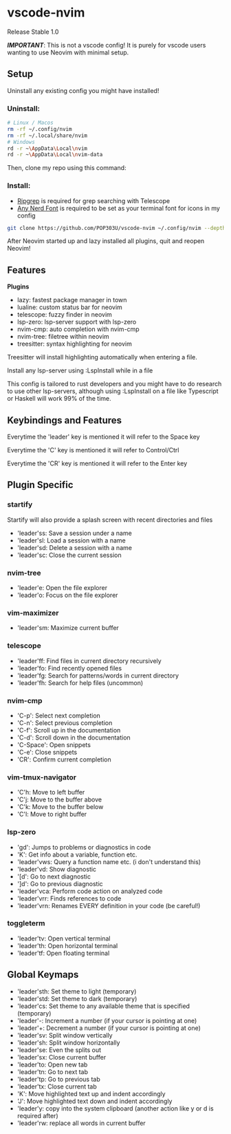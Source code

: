 # vscode-nvim
Release Stable 1.0

***IMPORTANT***:
This is not a vscode config! It is purely for vscode users wanting to use Neovim with minimal setup.

## Setup

Uninstall any existing config you might have installed!

### Uninstall:

```bash
# Linux / Macos
rm -rf ~/.config/nvim
rm -rf ~/.local/share/nvim
# Windows
rd -r ~\AppData\Local\nvim
rd -r ~\AppData\Local\nvim-data
```

Then, clone my repo using this command:

### Install:

+ [Ripgrep](https://github.com/BurntSushi/ripgrep) is required for grep searching with Telescope 
+ [Any Nerd Font](https://www.nerdfonts.com/) is required to be set as your terminal font for icons in my config

```bash
git clone https://github.com/POP303U/vscode-nvim ~/.config/nvim --depth 1 && nvim
```

After Neovim started up and lazy installed all plugins, quit and reopen Neovim!

## Features

**Plugins**

+ lazy: fastest package manager in town 
+ lualine: custom status bar for neovim
+ telescope: fuzzy finder in neovim
+ lsp-zero: lsp-server support with lsp-zero
+ nvim-cmp: auto completion with nvim-cmp
+ nvim-tree: filetree within neovim
+ treesitter: syntax highlighting for neovim

Treesitter will install highlighting automatically when entering a file.

Install any lsp-server using :LspInstall while in a file

This config is tailored to rust developers and you might have to do research to use other lsp-servers,
although using :LspInstall on a file like Typescript or Haskell will work 99% of the time.

## Keybindings and Features

Everytime the 'leader' key is mentioned it will refer to the Space key

Everytime the 'C' key is mentioned it will refer to Control/Ctrl

Everytime the 'CR' key is mentioned it will refer to the Enter key

## Plugin Specific

### startify
Startify will also provide a splash screen with recent directories and files
+ 'leader'ss: Save a session under a name  
+ 'leader'sl: Load a session with a name
+ 'leader'sd: Delete a session with a name 
+ 'leader'sc: Close the current session  

### nvim-tree
+ 'leader'e: Open the file explorer
+ 'leader'o: Focus on the file explorer

### vim-maximizer
+ 'leader'sm: Maximize current buffer

### telescope 
+ 'leader'ff: Find files in current directory recursively
+ 'leader'fo: Find recently opened files
+ 'leader'fg: Search for patterns/words in current directory 
+ 'leader'fh: Search for help files (uncommon)

### nvim-cmp
+ 'C-p': Select next completion
+ 'C-n': Select previous completion
+ 'C-f': Scroll up in the documentation
+ 'C-d': Scroll down in the documentation
+ 'C-Space': Open snippets
+ 'C-e': Close snippets
+ 'CR': Confirm current completion

### vim-tmux-navigator
+ 'C'h: Move to left buffer
+ 'C'j: Move to the buffer above
+ 'C'k: Move to the buffer below
+ 'C'l: Move to right buffer

### lsp-zero
+ 'gd': Jumps to problems or diagnostics in code
+ 'K': Get info about a variable, function etc.
+ 'leader'vws: Query a function name etc. (i don't understand this)
+ 'leader'vd: Show diagnostic
+ '[d': Go to next diagnostic
+ ']d': Go to previous diagnostic
+ 'leader'vca: Perform code action on analyzed code
+ 'leader'vrr: Finds references to code
+ 'leader'vrn: Renames EVERY definition in your code (be careful!)

### toggleterm
+ 'leader'tv: Open vertical terminal
+ 'leader'th: Open horizontal terminal
+ 'leader'tf: Open floating terminal

## Global Keymaps

+ 'leader'sth: Set theme to light (temporary)
+ 'leader'std: Set theme to dark (temporary)
+ 'leader'cs: Set theme to any available theme that is specified (temporary)
+ 'leader'-: Increment a number (if your cursor is pointing at one)
+ 'leader'+: Decrement a number (if your cursor is pointing at one)
+ 'leader'sv: Split window vertically
+ 'leader'sh: Split window horizontally
+ 'leader'se: Even the splits out
+ 'leader'sx: Close current buffer
+ 'leader'to: Open new tab
+ 'leader'tn: Go to next tab
+ 'leader'tp: Go to previous tab
+ 'leader'tx: Close current tab
+ 'K': Move highlighted text up and indent accordingly
+ 'J': Move highlighted text down and indent accordingly
+ 'leader'y: copy into the system clipboard (another action like y or d is required after)
+ 'leader'rw: replace all words in current buffer

